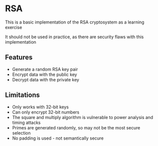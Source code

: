 # RSA

This is a basic implementation of the RSA cryptosystem as a learning exercise

It should not be used in practice, as there are security flaws with this implementation

## Features

- Generate a random RSA key pair
- Encrypt data with the public key
- Decrypt data with the private key

## Limitations

- Only works with 32-bit keys
- Can only encrypt 32-bit numbers
- The square and multiply algorithm is vulnerable to power analysis and timing attacks
- Primes are generated randomly, so may not be the most secure selection
- No padding is used - not semantically secure
